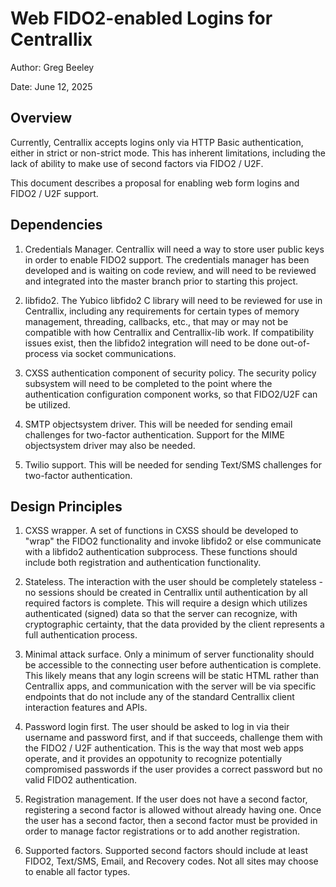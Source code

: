 # Web FIDO2-enabled Logins for Centrallix

Author:	Greg Beeley

Date:	June 12, 2025

## Overview

Currently, Centrallix accepts logins only via HTTP Basic authentication, either in strict or non-strict mode.  This has inherent limitations, including the lack of ability to make use of second factors via FIDO2 / U2F.

This document describes a proposal for enabling web form logins and FIDO2 / U2F support.

## Dependencies

1.	Credentials Manager.  Centrallix will need a way to store user public keys in order to enable FIDO2 support.  The credentials manager has been developed and is waiting on code review, and will need to be reviewed and integrated into the master branch prior to starting this project.

2.	libfido2.  The Yubico libfido2 C library will need to be reviewed for use in Centrallix, including any requirements for certain types of memory management, threading, callbacks, etc., that may or may not be compatible with how Centrallix and Centrallix-lib work.  If compatibility issues exist, then the libfido2 integration will need to be done out-of-process via socket communications.

3.	CXSS authentication component of security policy.  The security policy subsystem will need to be completed to the point where the authentication configuration component works, so that FIDO2/U2F can be utilized.

4.	SMTP objectsystem driver.  This will be needed for sending email challenges for two-factor authentication.  Support for the MIME objectsystem driver may also be needed.

5.	Twilio support.  This will be needed for sending Text/SMS challenges for two-factor authentication.

## Design Principles

1.	CXSS wrapper.  A set of functions in CXSS should be developed to "wrap" the FIDO2 functionality and invoke libfido2 or else communicate with a libfido2 authentication subprocess.  These functions should include both registration and authentication functionality.

2.	Stateless.  The interaction with the user should be completely stateless - no sessions should be created in Centrallix until authentication by all required factors is complete.  This will require a design which utilizes authenticated (signed) data so that the server can recognize, with cryptographic certainty, that the data provided by the client represents a full authentication process.

3.	Minimal attack surface.  Only a minimum of server functionality should be accessible to the connecting user before authentication is complete.  This likely means that any login screens will be static HTML rather than Centrallix apps, and communication with the server will be via specific endpoints that do not include any of the standard Centrallix client interaction features and APIs.

4.	Password login first.  The user should be asked to log in via their username and password first, and if that succeeds, challenge them with the FIDO2 / U2F authentication.  This is the way that most web apps operate, and it provides an oppotunity to recognize potentially compromised passwords if the user provides a correct password but no valid FIDO2 authentication.

5.	Registration management.  If the user does not have a second factor, registering a second factor is allowed without already having one.  Once the user has a second factor, then a second factor must be provided in order to manage factor registrations or to add another registration.

6.	Supported factors.  Supported second factors should include at least FIDO2, Text/SMS, Email, and Recovery codes.  Not all sites may choose to enable all factor types.

